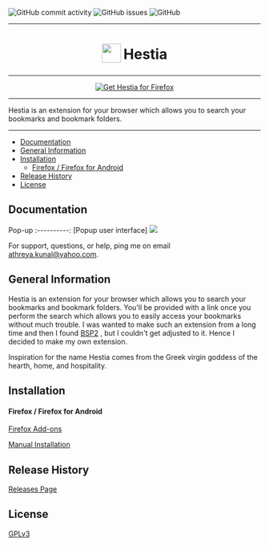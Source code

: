 ![GitHub commit activity](https://img.shields.io/github/commit-activity/w/sud0x00/Hestia)
![GitHub issues](https://img.shields.io/github/issues/sud0x00/Hestia)
![GitHub](https://img.shields.io/github/license/sud0x00/Hestia)



***

<h1 align="center">
<sub>
<img src="https://github.com/sud0x00/Hestia/blob/main/images/icon.png" height="38" width="38">
</sub>
Hestia
</h1>

***

<p align="center">
<a href="https://addons.mozilla.org/addon/addon-url/"><img src="https://user-images.githubusercontent.com/585534/107280546-7b9b2a00-6a26-11eb-8f9f-f95932f4bfec.png" alt="Get Hestia for Firefox"></a>
</p>

***

Hestia is an extension for your browser which allows you to search your bookmarks and bookmark folders.

***


* [Documentation](#documentation)
* [General Information](#general-information)
* [Installation](#installation)
  * [Firefox / Firefox for Android](#firefox--firefox-for-android)
* [Release History](#release-history)
* [License](#license)

## Documentation

Pop-up
:----------:
[Popup user interface]
<a href="https://github.com/sud0x00/Hestia/wiki/Quick-guide:-popup-user-interface"><img src="https://github.com/sud0x00/Hestia/blob/main/images/sample.png"/></a>


For support, questions, or help, ping me on email [athreya.kunal@yahoo.com](mailto:athreya.kunal@yahoo.com).

## General Information


Hestia is an extension for your browser which allows you to search your bookmarks and bookmark folders. You'll be provided with a link once you perform the search which allows you to easily access your bookmarks without much trouble. I was wanted to make such an extension from a long time and then I found [BSP2](https://github.com/aaFn/Bookmark-search-plus-2) , but I couldn't get adjusted to it. Hence I decided to make my own extension. 

Inspiration for the name Hestia comes from the Greek virgin goddess of the hearth, home, and hospitality.

## Installation

#### Firefox / Firefox for Android

[Firefox Add-ons](https://addons.mozilla.org/addon/hestia/)


[Manual Installation](https://github.com/sud0x00/Hestia/tree/master/dist#install)

## Release History

[Releases Page](https://github.com/sud0x00/Hestia/releases)


## License

[GPLv3](https://github.com/sud0x00/Hestia/blob/main/LICENSE)

